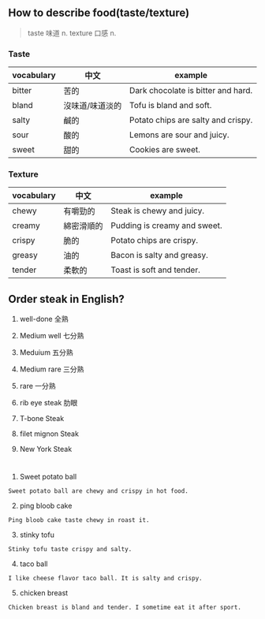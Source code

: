 ## How to describe food(taste/texture)

>taste 味道 n.
>texture 口感 n.

### Taste
|vocabulary|中文| example|
|---|---|---|
| bitter| 苦的| Dark chocolate is bitter and hard.|
| bland| 沒味道/味道淡的| Tofu is bland and soft.|
| salty| 鹹的| Potato chips are salty and crispy.|
| sour| 酸的| Lemons are sour and juicy.|
| sweet| 甜的| Cookies are sweet.|

### Texture
|vocabulary|中文| example|
|---|---|---|
| chewy| 有嚼勁的| Steak is chewy and juicy.|
| creamy| 綿密滑順的| Pudding is creamy and sweet.|
| crispy| 脆的| Potato chips are crispy.|
| greasy| 油的|Bacon is salty and greasy.|
| tender| 柔軟的| Toast is soft and tender.|

## Order steak in English?

1. well-done 全熟
2. Medium well 七分熟
3. Meduium 五分熟
4. Medium rare 三分熟
5. rare 一分熟 

1. rib eye steak 肋眼
2. T-bone Steak
3. filet mignon Steak
4. New York Steak

# 
1. Sweet potato ball
```
Sweet potato ball are chewy and crispy in hot food.
```
2. ping bloob cake
```
Ping bloob cake taste chewy in roast it.
```
3. stinky tofu
```
Stinky tofu taste crispy and salty.
```
4. taco ball
```
I like cheese flavor taco ball. It is salty and crispy.
```
5. chicken breast
```
Chicken breast is bland and tender. I sometime eat it after sport.
```
